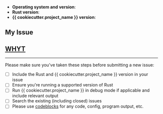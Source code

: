 - **Operating system and version**:
- **Rust version**:
- **{{ cookiecutter.project_name }} version**:

## My Issue



## [WHYT](http://mattgemmell.com/what-have-you-tried)



---

Please make sure you've taken these steps before submitting a new issue:

- [ ] Include the Rust and {{ cookiecutter.project_name }} version in your
  issue
- [ ] Ensure you're running a supported version of Rust
- [ ] Run {{ cookiecutter.project_name }} in debug mode if applicable and
  include relevant output
- [ ] Search the existing (including closed) issues
- [ ] Please use [codeblocks][1] for any code, config, program output, etc.

[1]: https://help.github.com/articles/creating-and-highlighting-code-blocks/

